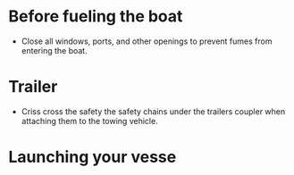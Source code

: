 # Before fueling the boat
- Close all windows, ports, and other openings to prevent fumes from entering the boat.

# Trailer
- Criss cross the safety the safety chains under the trailers coupler when attaching them to the towing vehicle.

# Launching your vesse